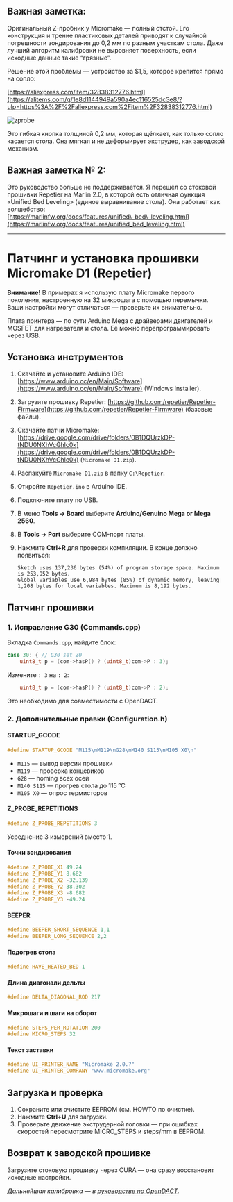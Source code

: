 ## Важная заметка:

Оригинальный Z-пробник у Micromake — полный отстой. Его конструкция и трение пластиковых деталей приводят к случайной погрешности зондирования до 0,2 мм по разным участкам стола. Даже лучший алгоритм калибровки не выровняет поверхность, если исходные данные такие “грязные”.

Решение этой проблемы — устройство за \$1,5, которое крепится прямо на сопло:

[https://aliexpress.com/item/32838312776.html](https://alitems.com/g/1e8d1144949a590a4ec116525dc3e8/?ulp=https%3A%2F%2Faliexpress.com%2Fitem%2F32838312776.html)

![zprobe](https://user-images.githubusercontent.com/1763243/80029227-27eb3e80-84ef-11ea-9c88-dffa44bcf45f.png)

Это гибкая кнопка толщиной 0,2 мм, которая щёлкает, как только сопло касается стола. Она мягкая и не деформирует экструдер, как заводской механизм.

## Важная заметка № 2:

Это руководство больше не поддерживается. Я перешёл со стоковой прошивки Repetier на Marlin 2.0, в которой есть отличная функция «Unified Bed Leveling» (единое выравнивание стола). Она работает как волшебство: [https://marlinfw.org/docs/features/unified\_bed\_leveling.html](https://marlinfw.org/docs/features/unified_bed_leveling.html)

---

# Патчинг и установка прошивки Micromake D1 (Repetier)

**Внимание!** В примерах я использую плату Micromake первого поколения, настроенную на 32 микрошага с помощью перемычки. Ваши настройки могут отличаться — проверьте их внимательно.

Плата принтера — по сути Arduino Mega с драйверами двигателей и MOSFET для нагревателя и стола. Её можно перепрограммировать через USB.

## Установка инструментов

1. Скачайте и установите Arduino IDE: [https://www.arduino.cc/en/Main/Software](https://www.arduino.cc/en/Main/Software) (Windows Installer).
2. Загрузите прошивку Repetier: [https://github.com/repetier/Repetier-Firmware](https://github.com/repetier/Repetier-Firmware) (базовые файлы).
3. Скачайте патчи Micromake: [https://drive.google.com/drive/folders/0B1DQUrzkDP-tNDU0NXhVcGhlc0k](https://drive.google.com/drive/folders/0B1DQUrzkDP-tNDU0NXhVcGhlc0k) (`Micromake D1.zip`).
4. Распакуйте `Micromake D1.zip` в папку `C:\Repetier`.
5. Откройте `Repetier.ino` в Arduino IDE.
6. Подключите плату по USB.
7. В меню **Tools → Board** выберите **Arduino/Genuino Mega or Mega 2560**.
8. В **Tools → Port** выберите COM-порт платы.
9. Нажмите **Ctrl+R** для проверки компиляции. В конце должно появиться:

   ```
   Sketch uses 137,236 bytes (54%) of program storage space. Maximum is 253,952 bytes.
   Global variables use 6,984 bytes (85%) of dynamic memory, leaving 1,208 bytes for local variables. Maximum is 8,192 bytes.
   ```

## Патчинг прошивки

### 1. Исправление G30 (Commands.cpp)

Вкладка `Commands.cpp`, найдите блок:

```cpp
case 30: { // G30 set Z0
    uint8_t p = (com->hasP() ? (uint8_t)com->P : 3);
```

Измените `: 3` на `: 2`:

```cpp
    uint8_t p = (com->hasP() ? (uint8_t)com->P : 2);
```

Это необходимо для совместимости с OpenDACT.

### 2. Дополнительные правки (Configuration.h)

#### STARTUP\_GCODE

```cpp
#define STARTUP_GCODE "M115\nM119\nG28\nM140 S115\nM105 X0\n"
```

* `M115` — вывод версии прошивки
* `M119` — проверка концевиков
* `G28` — homing всех осей
* `M140 S115` — прогрев стола до 115 °C
* `M105 X0` — опрос термисторов

#### Z\_PROBE\_REPETITIONS

```cpp
#define Z_PROBE_REPETITIONS 3
```

Усреднение 3 измерений вместо 1.

#### Точки зондирования

```cpp
#define Z_PROBE_X1 49.24
#define Z_PROBE_Y1 8.682
#define Z_PROBE_X2 -32.139
#define Z_PROBE_Y2 38.302
#define Z_PROBE_X3 -8.682
#define Z_PROBE_Y3 -49.24
```

#### BEEPER

```cpp
#define BEEPER_SHORT_SEQUENCE 1,1
#define BEEPER_LONG_SEQUENCE 2,2
```

#### Подогрев стола

```cpp
#define HAVE_HEATED_BED 1
```

#### Длина диагонали дельты

```cpp
#define DELTA_DIAGONAL_ROD 217
```

#### Микрошаги и шаги на оборот

```cpp
#define STEPS_PER_ROTATION 200
#define MICRO_STEPS 32
```

#### Текст заставки

```cpp
#define UI_PRINTER_NAME "Micromake 2.0.?"
#define UI_PRINTER_COMPANY "www.micromake.org"
```

## Загрузка и проверка

1. Сохраните или очистите EEPROM (см. HOWTO по очистке).
2. Нажмите **Ctrl+U** для загрузки.
3. Проверьте движение экструдерной головки — при ошибках скоростей пересмотрите MICRO\_STEPS и steps/mm в EEPROM.

## Возврат к заводской прошивке

Загрузите стоковую прошивку через CURA — она сразу восстановит исходные настройки.

*Дальнейшая калибровка — в [руководстве по OpenDACT](https://github.com/Bougakov/Micromake-D1-3D-printer/blob/master/Calibrating%20Micromake%20D1%20with%20OpenDACT.md).*
